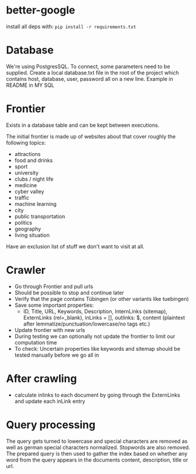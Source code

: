 # better-google


install all deps with: `pip install -r requirements.txt`

# Database

We're using PostgresSQL.
To connect, some parameters need to be supplied. Create a local database.txt file in the root of the project which contains host, database, user, password all on a new line. Example in README in MY SQL

# Frontier

Exists in a database table and can be kept between executions.

The initial frontier is made up of websites about that cover roughly the following topics:

- attractions
- food and drinks
- sport
- university
- clubs / night life
- medicine
- cyber valley
- traffic
- machine learning
- city
- public transportation
- politics
- geography
- living situation

Have an exclusion list of stuff we don't want to visit at all.

# Crawler

- Go through Frontier and pull urls
- Should be possible to stop and continue later
- Verify that the page contains Tübingen (or other variants like tuebingen)
- Save some important properties:
  - ID, Title, URL, Keywords, Description, InternLinks (sitemap), ExternLinks (rel=\_blank), inLinks = [], outlinks: $, content (plaintext after lemmatize/punctuation/lowercase/no tags etc.)
- Update frontier with new urls
- During testing we can optionally not update the frontier to limit our computation time
- To check: Uncertain properties like keywords and sitemap should be tested manually before we go all in

# After crawling

- calculate inlinks to each document by going through the ExternLinks and update each inLink entry

# Query processing

The query gets turned to lowercase and special characters are removed as well as german special characters normalized. Stopwords are also removed.
The prepared query is then used to gather the index based on whether any word from the query appears in the documents content, description, title or url.
